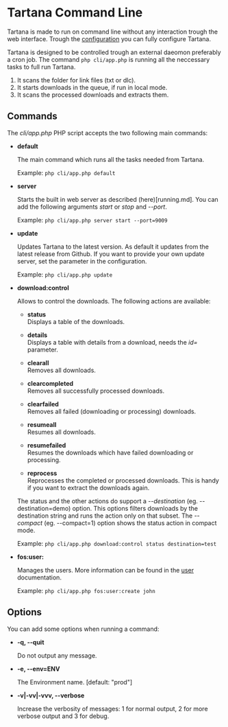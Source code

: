 # Tartana Command Line

Tartana is made to run on command line without any interaction trough the web interface. Trough the [configuration](configuration.md) you can fully configure Tartana.

Tartana is designed to be controlled trough an external daeomon preferably a cron job. The command `php cli/app.php` is running all the neccessary tasks to full run Tartana.

1. It scans the folder for link files (txt or dlc).
2. It starts downloads in the queue, if run in local mode.
3. It scans the processed downloads and extracts them.

## Commands

The *cli/app.php* PHP script accepts the two following main commands:

- **default**

  The main command which runs all the tasks needed from Tartana.
  
  Example: `php cli/app.php default`

- **server**

  Starts the built in web server as described (here)[running.md]. You can add the following arguments *start* or *stop* and *--port*.
  
  Example: `php cli/app.php server start --port=9009`

- **update**

  Updates Tartana to the latest version. As default it updates from the latest release from Github. If you want to provide your own update server, set the parameter in the configuration.
  
  Example: `php cli/app.php update`

- **download:control**

  Allows to control the downloads. The following actions are available:

  - **status**<br/>Displays a table of the downloads.

  - **details**<br/>Displays a table with details from a download, needs the *id=* parameter.

  - **clearall**<br/>Removes all downloads.

  - **clearcompleted**<br/>Removes all successfully processed downloads.

  - **clearfailed**<br/>Removes all failed (downloading or processing) downloads.

  - **resumeall**<br/>Resumes all downloads.
    
  - **resumefailed**<br/>Resumes the downloads which have failed downloading or processing.

  - **reprocess**<br/>Reprocesses the completed or processed downloads. This is handy if you want to extract the downloads again.

  The status and the other actions do support a *--destination* (eg. --destination=demo) option. This options filters downloads by the destination string and runs the action only on that subset. The *--compact* (eg. --compact=1) option shows the status action in compact mode.

  Example: `php cli/app.php download:control status destination=test`

- **fos:user:**

  Manages the users. More information can be found in the [user](users.md) documentation.
  
  Example: `php cli/app.php fos:user:create john`

## Options
You can add some options when running a command:

- **-q, --quit**

  Do not output any message.
  
- **-e, --env=ENV**

  The Environment name. [default: "prod"]

- **-v|-vv|-vvv, --verbose**

  Increase the verbosity of messages: 1 for normal output, 2 for more verbose output and 3 for debug.